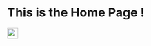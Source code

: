 # This is the Home Page ! 

[<img src="https://s18955.pcdn.co/wp-content/uploads/2018/02/github.png" width="25"/>](https://github.com/user/repository/subscription)


